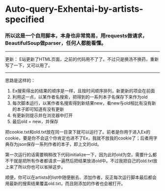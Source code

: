 # Auto-query-Exhentai-by-artists-specified
### 所以这是一个自用脚本，本身也非常简易，用requests做请求，BeautifulSoup做parser，任何人都能看懂。
---
更新：
E站更新了HTML页面，之前的代码用不了了。不过只是换汤不换药，重新写了一下，又可以用了。



---
思路是这样的：
1. Ex搜索得出的结果的顺序是一样，且按时间顺序排列，新更新的项会在前面
2. 利用这一点，以某作者名搜索，把得到的一系列本子名保存下来作为old
3. 每次脚本运行，以某作者名搜索得到新结果new，看new与old相比有没有新的本子即可知道有没有更新
4. 有更新则提示并在浏览器中打开
5. 最后old = new，并保存

把cookie.txt和old.txt放在同一目录下就可以运行了。前者是你用于进入Ex的cookie，要是你不会这个你肯定也进不了Ex，我就不放我的cookie了；后者用字典存为json保存一系列作者的本子，即上文的old。

第一次运行的话需要稍稍改下代码initialize一下，因为此时old为空，需要什么都不干就是把所有作者都请求一遍然后把结果放进old中。不过我把自己的old.txt放上来了所以你也可以省掉这步。

顺便，你可以在artists的list中随便删去、添加作者，反正每次运行脚本最后都会用最新的搜索结果覆盖old.txt，而且刚添加的作者也会被打开。
